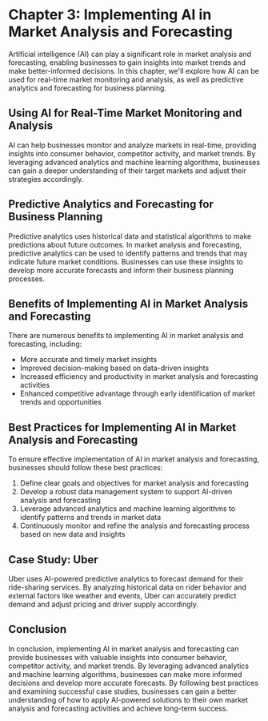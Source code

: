 Chapter 3: Implementing AI in Market Analysis and Forecasting
=============================================================

Artificial intelligence (AI) can play a significant role in market analysis and forecasting, enabling businesses to gain insights into market trends and make better-informed decisions. In this chapter, we'll explore how AI can be used for real-time market monitoring and analysis, as well as predictive analytics and forecasting for business planning.

Using AI for Real-Time Market Monitoring and Analysis
-----------------------------------------------------

AI can help businesses monitor and analyze markets in real-time, providing insights into consumer behavior, competitor activity, and market trends. By leveraging advanced analytics and machine learning algorithms, businesses can gain a deeper understanding of their target markets and adjust their strategies accordingly.

Predictive Analytics and Forecasting for Business Planning
----------------------------------------------------------

Predictive analytics uses historical data and statistical algorithms to make predictions about future outcomes. In market analysis and forecasting, predictive analytics can be used to identify patterns and trends that may indicate future market conditions. Businesses can use these insights to develop more accurate forecasts and inform their business planning processes.

Benefits of Implementing AI in Market Analysis and Forecasting
--------------------------------------------------------------

There are numerous benefits to implementing AI in market analysis and forecasting, including:

* More accurate and timely market insights
* Improved decision-making based on data-driven insights
* Increased efficiency and productivity in market analysis and forecasting activities
* Enhanced competitive advantage through early identification of market trends and opportunities

Best Practices for Implementing AI in Market Analysis and Forecasting
---------------------------------------------------------------------

To ensure effective implementation of AI in market analysis and forecasting, businesses should follow these best practices:

1. Define clear goals and objectives for market analysis and forecasting
2. Develop a robust data management system to support AI-driven analysis and forecasting
3. Leverage advanced analytics and machine learning algorithms to identify patterns and trends in market data
4. Continuously monitor and refine the analysis and forecasting process based on new data and insights

Case Study: Uber
----------------

Uber uses AI-powered predictive analytics to forecast demand for their ride-sharing services. By analyzing historical data on rider behavior and external factors like weather and events, Uber can accurately predict demand and adjust pricing and driver supply accordingly.

Conclusion
----------

In conclusion, implementing AI in market analysis and forecasting can provide businesses with valuable insights into consumer behavior, competitor activity, and market trends. By leveraging advanced analytics and machine learning algorithms, businesses can make more informed decisions and develop more accurate forecasts. By following best practices and examining successful case studies, businesses can gain a better understanding of how to apply AI-powered solutions to their own market analysis and forecasting activities and achieve long-term success.


